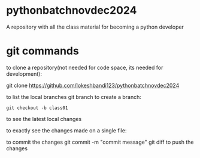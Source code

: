 # pythonbatchnovdec2024
A repository with  all the class material for becoming a python developer
# git commands
to clone a repository(not needed for code space, its needed for development):

git clone  https://github.com/lokeshbandi123/pythonbatchnovdec2024

to list the local branches
      git branch
    to create a branch:

    git checkout -b class01
to see the latest local changes

to exactly see the changes made on a single file:

to commit the changes
git commit -m "commit message"
git diff
to push the changes